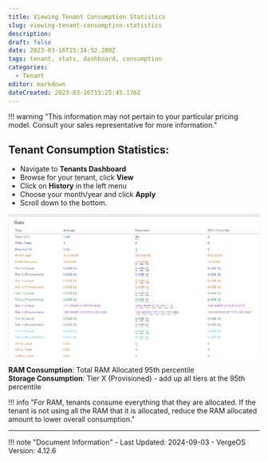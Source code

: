```yaml
---
title: Viewing Tenant Consumption Statistics
slug: viewing-tenant-consumption-statistics
description: 
draft: false
date: 2023-03-16T15:34:52.280Z
tags: tenant, stats, dashboard, consumption
categories:
  - Tenant
editor: markdown
dateCreated: 2023-03-16T15:25:45.176Z
---
```


!!! warning "This information may not pertain to your particular pricing model. Consult your sales representative for more information."

## Tenant Consumption Statistics:

- Navigate to **Tenants Dashboard**
- Browse for your tenant, click **View**
- Click on **History** in the left menu
- Choose your month/year and click **Apply**
- Scroll down to the bottom.
  
![consumptionstats-image_(14).png](/docs/public/consumptionstats-image_(14).png)

**RAM Consumption**: Total RAM Allocated 95th percentile  
**Storage Consumption**: Tier X (Provisioned) - add up all tiers at the 95th percentile

!!! info "For RAM, tenants consume everything that they are allocated. If the tenant is not using all the RAM that it is allocated, reduce the RAM allocated amount to lower overall consumption."

---

!!! note "Document Information"
    - Last Updated: 2024-09-03
    - VergeOS Version: 4.12.6
